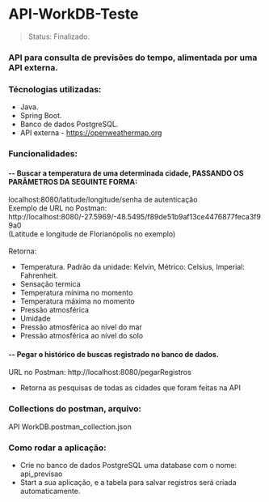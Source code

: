 <h1>API-WorkDB-Teste</h1>

> Status: Finalizado. 

### API para consulta de previsões do tempo, alimentada por uma API externa.
### Técnologias utilizadas:
+ Java.
+ Spring Boot.
+ Banco de dados PostgreSQL.
+ API externa - https://openweathermap.org

### Funcionalidades:
#### -- Buscar a temperatura de uma determinada cidade, PASSANDO OS PARÂMETROS DA SEGUINTE FORMA:

localhost:8080/latitude/longitude/senha de autenticação </br>
Exemplo de URL no Postman: http://localhost:8080/-27.5969/-48.5495/f89de51b9af13ce4476877feca3f99a0 </br>
(Latitude e longitude de Florianópolis no exemplo)
</br>
</br>
Retorna:
+ Temperatura. Padrão da unidade: Kelvin, Métrico: Celsius, Imperial: Fahrenheit.
+ Sensação termica
+ Temperatura mínima no momento
+ Temperatura máxima no momento
+ Pressão atmosférica
+ Umidade
+ Pressão atmosférica ao nível do mar
+ Pressão atmosférica ao nível do solo

#### -- Pegar o histórico de buscas registrado no banco de dados.
URL no Postman: http://localhost:8080/pegarRegistros
+ Retorna as pesquisas de todas as cidades que foram feitas na API

### Collections do postman, arquivo:
API WorkDB.postman_collection.json

### Como rodar a aplicação:
+ Crie no banco de dados PostgreSQL uma database com o nome: api_previsao
+ Start a sua aplicação, e a tabela para salvar registros será criada automaticamente.
